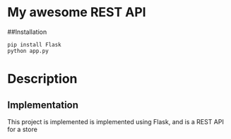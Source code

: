 # My awesome REST API

##Installation

```
pip install Flask
python app.py
```

# Description

## Implementation
This project is implemented is implemented using Flask, and is a REST API for a store
